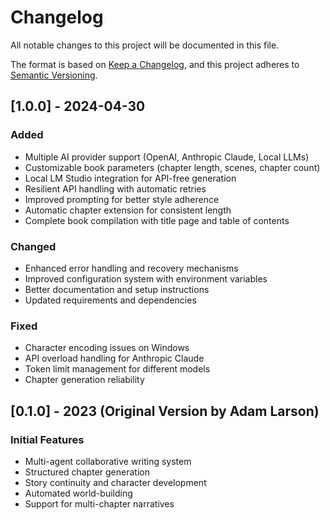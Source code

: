 # Changelog

All notable changes to this project will be documented in this file.

The format is based on [Keep a Changelog](https://keepachangelog.com/en/1.0.0/),
and this project adheres to [Semantic Versioning](https://semver.org/spec/v2.0.0.html).

## [1.0.0] - 2024-04-30

### Added
- Multiple AI provider support (OpenAI, Anthropic Claude, Local LLMs)
- Customizable book parameters (chapter length, scenes, chapter count)
- Local LM Studio integration for API-free generation
- Resilient API handling with automatic retries
- Improved prompting for better style adherence
- Automatic chapter extension for consistent length
- Complete book compilation with title page and table of contents

### Changed
- Enhanced error handling and recovery mechanisms
- Improved configuration system with environment variables
- Better documentation and setup instructions
- Updated requirements and dependencies

### Fixed
- Character encoding issues on Windows
- API overload handling for Anthropic Claude
- Token limit management for different models
- Chapter generation reliability

## [0.1.0] - 2023 (Original Version by Adam Larson)

### Initial Features
- Multi-agent collaborative writing system
- Structured chapter generation
- Story continuity and character development
- Automated world-building
- Support for multi-chapter narratives
